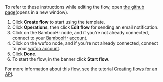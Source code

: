 To refer to these instructions while editing the flow, open [the github page](https://github.com/ot4i/app-connect-templates/blob/master/resources/markdown/Create%20a%20new%20form%20entry%20in%20Wufoo%20from%20BambooHR_instructions.md)(opens in a new window).

1. Click **Create flow** to start using the template.
1. Click **Operations**, then click **Edit flow** for sending an email notification.
1. Click on the BambooHr node, and if you're not already connected, connect to your [BambooHr account](https:/company_domain.bamboohr.com/login.php).
1. Click on the wufoo node, and if you're not already connected, connect to your [wufoo account](https://secure.wufoo.com/login/).
1. Click **Done**.
1. To start the flow, in the banner click **Start flow**.

For more information about this flow, see the tutorial [Creating flows for an API](https://www.ibm.com/docs/en/app-connect/saas?topic=designer-introduction-creating-flows-api-part-1).